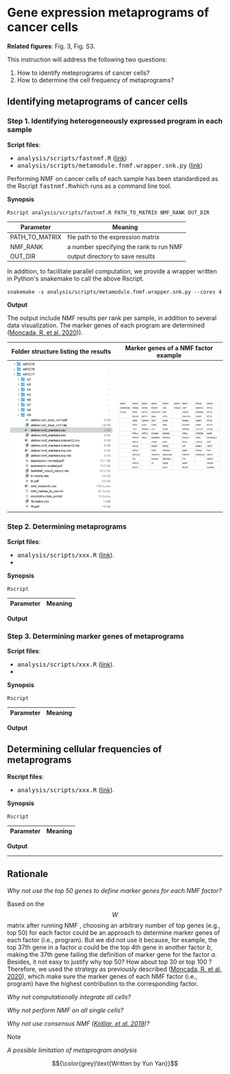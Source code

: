# Gene expression metaprograms of cancer cells

**Related figures**: Fig. 3, Fig. S3. 

This instruction will address the following two questions: 
1. How to identify meteprograms of cancer cells? 
2. How to determine the cell frequency of metaprograms? 


## Identifying metaprograms of cancer cells

### Step 1. Identifying heterogeneously expressed program in each sample

**Script files**: 

- <kbd>analysis/scripts/fastnmf.R</kbd> ([link](https://github.com/navinlabcode/tnbc-chemo/blob/main/analysis/scripts/fastnmf.R)) 
- <kbd>analysis/scripts/metamodule.fnmf.wrapper.snk.py</kbd> ([link](https://github.com/navinlabcode/tnbc-chemo/blob/main/analysis/scripts/metamodule.fnmf.wrapper.snk.py))

Performing NMF on cancer cells of each sample has been standardized as the Rscript <kbd>fastnmf.R</kbd>which runs as a command line tool. 

**Synopsis**

``` console
Rscript analysis/scripts/fastnmf.R PATH_TO_MATRIX NMF_RANK OUT_DIR 
```

| Parameter      | Meaning                                 |
| -------------- | --------------------------------------- |
| PATH_TO_MATRIX | file path to the expression matrix      |
| NMF_RANK       | a number specifying the rank to run NMF |
| OUT_DIR        | output directory to save results        |


In addition, to facilitate parallel computation, we provide a wrapper written in Python's snakemake to call the above Rscript. 

``` console
snakemake -s analysis/scripts/metamodule.fnmf.wrapper.snk.py --cores 4
```

**Output**

The output include NMF results per rank per sample, in addition to several data visualization. The marker genes of each program are determined ([Moncada, R. et al. 2020](https://doi.org/10.1038/s41587-019-0392-8))). 

| Folder structure listing the results                                                                                                              | Marker genes of a NMF factor example                                                                                                                  |
| ------------------------------------------------------------------------------------------------------------------------------------------------- | ----------------------------------------------------------------------------------------------------------------------------------------------------- |
| <img src="https://github.com/navinlabcode/tnbc-chemo/blob/main/website_images/analysis/cancer_metaprograms/nmf_folders.png?raw=true" width="300"> | <img src="https://github.com/navinlabcode/tnbc-chemo/blob/main/website_images/analysis/cancer_metaprograms/program_example.png?raw=true" width="300"> |


### Step 2. Determining metaprograms

**Script files**: 

- <kbd>analysis/scripts/xxx.R</kbd> ([link](https://github.com/navinlabcode/tnbc-chemo/blob/main/analysis/scripts/xxx.R)). 
- 
**Synopsis**

``` console
Rscript 
```

| Parameter             | Meaning                                                 |
| --------------------- | ------------------------------------------------------- |

**Output**


### Step 3. Determining marker genes of metaprograms

**Script files**: 

- <kbd>analysis/scripts/xxx.R</kbd> ([link](https://github.com/navinlabcode/tnbc-chemo/blob/main/analysis/scripts/xxx.R)). 
- 
**Synopsis**

``` console
Rscript 
```

| Parameter             | Meaning                                                 |
| --------------------- | ------------------------------------------------------- |


**Output**


## Determining cellular frequencies of metaprograms

**Rscript files**: 

- <kbd>analysis/scripts/xxx.R</kbd> ([link](https://github.com/navinlabcode/tnbc-chemo/blob/main/analysis/scripts/xxx.R)). 


**Synopsis**

``` console
Rscript 
```

| Parameter             | Meaning                                                 |
| --------------------- | ------------------------------------------------------- |



**Output**

---

## Rationale

*Why not use the top 50 genes to define marker genes for each NMF factor?*

Based on the $$W$$ matrix after running NMF , choosing an arbitrary number of top genes (e.g., top 50) for each factor could be an approach to determine marker genes of each factor (i.e., program). But we did not use it because, for example, the top 37th gene in a factor $a$ could be the top 4th gene in another factor $b$, making the 37th gene failing the definition of marker gene for the factor $a$. Besides, it not easy to justify why top 50? How about top 30 or top 100 ? Therefore, we used the strategy as previously described ([Moncada, R. et al. 2020](https://doi.org/10.1038/s41587-019-0392-8)), which make sure the marker genes of each NMF factor (i.e., program) have the highest contribution to the corresponding factor. 


*Why not computationally integrate all cells?*

*Why not perform NMF on all single cells?*

*Why not use consensus NMF ([Kotliar, et al. 2019](https://doi.org/10.7554/eLife.43803))?*

>[!NOTE]
> *A possible limitation of metaprogram analysis*
>
>
>
>
>
>



$${\color{grey}\text{Written by Yun Yan}}$$
